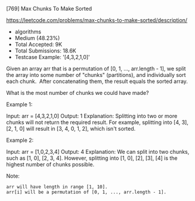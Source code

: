 [769] Max Chunks To Make Sorted  

https://leetcode.com/problems/max-chunks-to-make-sorted/description/

* algorithms
* Medium (48.23%)
* Total Accepted:    9K
* Total Submissions: 18.6K
* Testcase Example:  '[4,3,2,1,0]'

Given an array arr that is a permutation of [0, 1, ..., arr.length - 1], we split the array into some number of "chunks" (partitions), and individually sort each chunk.  After concatenating them, the result equals the sorted array.

What is the most number of chunks we could have made?

Example 1:


Input: arr = [4,3,2,1,0]
Output: 1
Explanation:
Splitting into two or more chunks will not return the required result.
For example, splitting into [4, 3], [2, 1, 0] will result in [3, 4, 0, 1, 2], which isn't sorted.


Example 2:


Input: arr = [1,0,2,3,4]
Output: 4
Explanation:
We can split into two chunks, such as [1, 0], [2, 3, 4].
However, splitting into [1, 0], [2], [3], [4] is the highest number of chunks possible.


Note:


	arr will have length in range [1, 10].
	arr[i] will be a permutation of [0, 1, ..., arr.length - 1].


 
